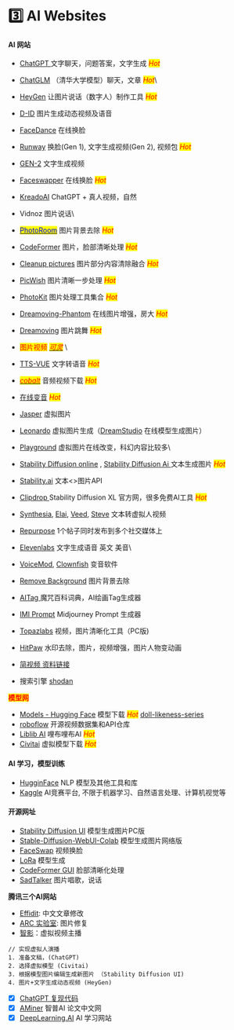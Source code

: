 # 3️⃣ AI Websites

#### AI 网站



* [ChatGPT ](https://chat.openai.com/chat)文字聊天，问题答案，文字生成  _<mark style="color:red;">Hot</mark>_
* [ChatGLM](https://chatglm.cn/) （清华大学模型）聊天，文章 _<mark style="color:red;">Hot</mark>_\

* [HeyGen](https://app.heygen.com/guest/templates?cid=2ee26aee) 让图片说话（数字人）制作工具 _<mark style="color:red;">Hot</mark>_
* [D-ID](https://www.d-id.com/speaking-portrait/)  图片生成动态视频及语音
* [FaceDance](https://huggingface.co/spaces/felixrosberg/face-swap) 在线换脸
* [Runway](https://app.runwayml.com/) 换脸(Gen 1), 文字生成视频(Gen 2), 视频包 _<mark style="color:red;">Hot</mark>_
* [GEN-2](https://research.runwayml.com/) 文字生成视频
* [Faceswapper](https://faceswapper.ai/swapper) 在线换脸 _<mark style="color:red;">Hot</mark>_
* [KreadoAI](https://www.kreadoai.com/) ChatGPT + 真人视频，自然&#x20;
* Vidnoz 图片说话\

* [<mark style="color:blue;">PhotoRoom</mark>](https://www.photoroom.com/background-remover) 图片背景去除 _<mark style="color:red;">Hot</mark>_
* [CodeFormer](https://huggingface.co/spaces/sczhou/CodeFormer) 图片，脸部清晰处理 _<mark style="color:red;">Hot</mark>_
* [Cleanup pictures](https://cleanup.pictures/) 图片部分内容清除融合 _<mark style="color:red;">Hot</mark>_
* [PicWish](https://picwish.com/photo-enhancer) 图片清晰一步处理 _<mark style="color:red;">Hot</mark>_
* [PhotoKit](https://photokit.com/) 图片处理工具集合 _<mark style="color:red;">Hot</mark>_
* [Dreamoving-Phantom](https://huggingface.co/spaces/fangxia/Dreamoving-Phantom) 在线图片增强，房大 _<mark style="color:red;">Hot</mark>_
* [Dreamoving](https://huggingface.co/spaces/jiayong/Dreamoving) 图片跳舞 _<mark style="color:red;">Hot</mark>_
* <mark style="color:red;">图片视频</mark> [_<mark style="color:red;">可灵</mark>_](https://klingai.kuaishou.com/) \

* [TTS-VUE](https://github.com/LokerL/tts-vue/releases) 文字转语音 _<mark style="color:red;">Hot</mark>_
* [_<mark style="color:red;">cobalt</mark>_](https://cobalt.tools/) 音频视频下载 _<mark style="color:red;">Hot</mark>_
* [在线变音](https://lingojam.com/MaletoFemaleVoiceChanger) _<mark style="color:red;">Hot</mark>_
* [Jasper](https://www.jasper.ai) 虚拟图片
* [Leonardo](https://leonardo.ai/) 虚拟图片生成（[DreamStudio](https://dreamstudio.ai/) 在线模型生成图片）
* [Playground](https://playgroundai.com/) 虚拟图片在线改变，科幻内容比较多\

* [Stability Diffusion online](https://stablediffusionweb.com/) , [Stability Diffusion Ai ](https://stablediffusionai.org/)文本生成图片 _<mark style="color:red;">Hot</mark>_
* [Stability.ai](https://stability.ai/) 文本<>图片API
* [Clipdrop ](https://clipdrop.co/)Stability Diffusion XL 官方网，很多免费AI工具 _<mark style="color:red;">Hot</mark>_
* [Synthesia](https://www.synthesia.io/), [Elai](https://elai.io/), [Veed](https://www.veed.io/), [Steve](https://www.steve.ai/) 文本转虚拟人视频
* [Repurpose](https://repurpose.io/) 1个帖子同时发布到多个社交媒体上
* [Elevenlabs](https://beta.elevenlabs.io) 文字生成语音 英文 美音\

* [VoiceMod](https://www.voicemod.net/),  [Clownfish](https://clownfish-translator.com/) 变音软件
* [Remove Background](https://www.remove.bg/) 图片背景去除&#x20;
* [AITag ](https://aitag.top/)魔咒百科词典，AI绘画Tag生成器
* [IMI Prompt](https://www.imiprompt.com/) Midjourney Prompt 生成器
* [Topazlabs](https://www.topazlabs.com/) 视频，图片清晰化工具（PC版)
* [HitPaw](https://online.hitpaw.com/) 水印去除，图片，视频增强，图片人物变动画&#x20;
* [简视频 资料链接](https://www.aewz.com/)
* 搜索引擎 [shodan](https://www.shodan.io/)

<mark style="color:red;">**模型网**</mark>

* [Models - Hugging Face](https://huggingface.co/models) 模型下载 _<mark style="color:red;">Hot</mark>_  [doll-likeness-series](https://huggingface.co/Kanbara/doll-likeness-series)
* [roboflow](https://universe.roboflow.com/) 开源视频数据集和API仓库
* [Liblib AI](https://www.liblibai.com/) 哩布哩布AI _<mark style="color:red;">Hot</mark>_
* [Civitai](https://civitai.com/) 虚拟模型下载 _<mark style="color:red;">Hot</mark>_

#### AI 学习，模型训练

* [HugginFace](https://huggingface.co/) NLP 模型及其他工具和库
* [Kaggle](https://www.kaggle.com) AI竞赛平台, 不限于机器学习、自然语言处理、计算机视觉等

#### 开源网址

* [Stability Diffusion UI](https://github.com/AUTOMATIC1111/stable-diffusion-webui) 模型生成图片PC版
* [Stable-Diffusion-WebUI-Colab](https://github.com/camenduru/stable-diffusion-webui-colab) 模型生成图片网络版
* [FaceSwap](https://github.com/deepfakes/faceswap/releases) 视频换脸
* [LoRa](https://github.com/microsoft/LoRA) 模型生成
* [CodeFormer GUI](https://github.com/sczhou/CodeFormer) 脸部清晰化处理
* [SadTalker](https://github.com/OpenTalker/SadTalker) 图片唱歌，说话

**腾讯三个AI网站**

* [Effidit](https://effidit.qq.com/): 中文文章修改
* [ARC 实验室](https://arc.tencent.com/):   图片修复
* [智影](https://zenvideo.qq.com/)：虚拟视频主播

```
// 实现虚拟人演播
1. 准备文稿，(ChatGPT)
2. 选择虚拟模型 (Civitai)
3. 根据模型图片编辑生成新图片 （Stability Diffusion UI)
4. 图片+文字生成动态视频 (HeyGen)
```



* [x] [ChatGPT 复现代码](https://github.com/hpcaitech/ColossalAI)
* [x] [AMiner](https://www.aminer.cn/) 智普AI 论文中文网
* [x] [DeepLearning.AI](https://www.deeplearning.ai/) AI 学习网站
